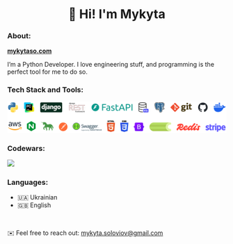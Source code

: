 <div id="header" align="center"><h1>👋 Hi! I'm Mykyta</h1></div>

### About:
<b><a href="https://mykytaso.com">mykytaso.com</a></b>

I’m a Python Developer. I love engineering stuff, and programming is the perfect tool for me to do so.


### Tech Stack and Tools:
<img src="images/stack_and_tools.png" alt="Tech Stack and Tools">


### Codewars:
<a href="https://www.codewars.com/users/mykytaso"><img src="https://www.codewars.com/users/mykytaso/badges/small"></a>

### Languages:
- 🇺🇦 Ukrainian
- 🇬🇧 English

<br>

✉️ Feel free to reach out: mykyta.soloviov@gmail.com

